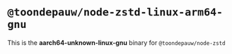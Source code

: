 # `@toondepauw/node-zstd-linux-arm64-gnu`

This is the **aarch64-unknown-linux-gnu** binary for `@toondepauw/node-zstd`
